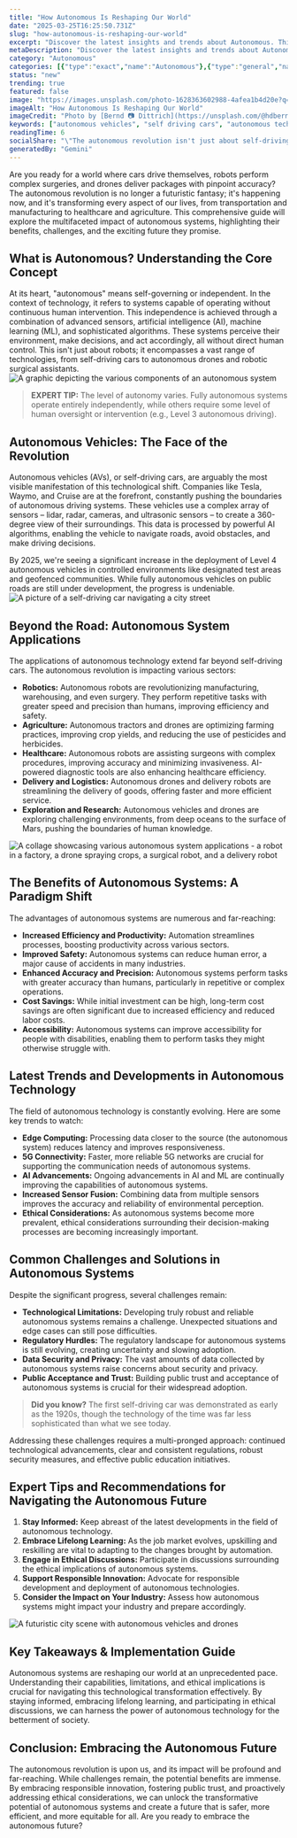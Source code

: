 ```yaml
---
title: "How Autonomous Is Reshaping Our World"
date: "2025-03-25T16:25:50.731Z"
slug: "how-autonomous-is-reshaping-our-world"
excerpt: "Discover the latest insights and trends about Autonomous. This comprehensive guide covers everything you need to know about Autonomous in 2025."
metaDescription: "Discover the latest insights and trends about Autonomous. This comprehensive guide covers everything you need to know about Autonomous in 2025."
category: "Autonomous"
categories: [{"type":"exact","name":"Autonomous"},{"type":"general","name":"Artificial Intelligence"},{"type":"medium","name":"Robotics"},{"type":"specific","name":"Machine Learning"},{"type":"niche","name":"Reinforcement Learning"}]
status: "new"
trending: true
featured: false
image: "https://images.unsplash.com/photo-1628363602988-4afea1b4d20e?q=85&w=1200&fit=max&fm=webp&auto=compress"
imageAlt: "How Autonomous Is Reshaping Our World"
imageCredit: "Photo by [Bernd 📷 Dittrich](https://unsplash.com/@hdbernd) on Unsplash"
keywords: ["autonomous vehicles", "self driving cars", "autonomous technology", "autonomous driving systems", "what is autonomous", "autonomous robots", "benefits of autonomous systems", "autonomous future", "buy autonomous car", "autonomous system applications"]
readingTime: 6
socialShare: "\"The autonomous revolution isn't just about self-driving cars; it's about a fundamental shift in how we interact with technology, impacting every aspect of our lives in ways we're only beginning to understand.\""
generatedBy: "Gemini"
---
```




Are you ready for a world where cars drive themselves, robots perform complex surgeries, and drones deliver packages with pinpoint accuracy?  The autonomous revolution is no longer a futuristic fantasy; it's happening now, and it's transforming every aspect of our lives, from transportation and manufacturing to healthcare and agriculture. This comprehensive guide will explore the multifaceted impact of autonomous systems, highlighting their benefits, challenges, and the exciting future they promise.

## What is Autonomous? Understanding the Core Concept

At its heart, "autonomous" means self-governing or independent.  In the context of technology, it refers to systems capable of operating without continuous human intervention. This independence is achieved through a combination of advanced sensors, artificial intelligence (AI), machine learning (ML), and sophisticated algorithms. These systems perceive their environment, make decisions, and act accordingly, all without direct human control.  This isn't just about robots; it encompasses a vast range of technologies, from self-driving cars to autonomous drones and robotic surgical assistants. ![A graphic depicting the various components of an autonomous system](https://images.unsplash.com/photo-1628363602988-4afea1b4d20e?q=85&w=1200&fit=max&fm=webp&auto=compress)

> **EXPERT TIP:** The level of autonomy varies.  Fully autonomous systems operate entirely independently, while others require some level of human oversight or intervention (e.g., Level 3 autonomous driving).

## Autonomous Vehicles: The Face of the Revolution

Autonomous vehicles (AVs), or self-driving cars, are arguably the most visible manifestation of this technological shift. Companies like Tesla, Waymo, and Cruise are at the forefront, constantly pushing the boundaries of autonomous driving systems.  These vehicles use a complex array of sensors – lidar, radar, cameras, and ultrasonic sensors – to create a 360-degree view of their surroundings.  This data is processed by powerful AI algorithms, enabling the vehicle to navigate roads, avoid obstacles, and make driving decisions.

By 2025, we're seeing a significant increase in the deployment of Level 4 autonomous vehicles in controlled environments like designated test areas and geofenced communities.  While fully autonomous vehicles on public roads are still under development, the progress is undeniable. ![A picture of a self-driving car navigating a city street](https://images.unsplash.com/photo-1491921125492-f0b9c835b699?q=85&w=1200&fit=max&fm=webp&auto=compress)

## Beyond the Road: Autonomous System Applications

The applications of autonomous technology extend far beyond self-driving cars.  The autonomous revolution is impacting various sectors:

* **Robotics:** Autonomous robots are revolutionizing manufacturing, warehousing, and even surgery.  They perform repetitive tasks with greater speed and precision than humans, improving efficiency and safety.
* **Agriculture:** Autonomous tractors and drones are optimizing farming practices, improving crop yields, and reducing the use of pesticides and herbicides.
* **Healthcare:** Autonomous robots are assisting surgeons with complex procedures, improving accuracy and minimizing invasiveness.  AI-powered diagnostic tools are also enhancing healthcare efficiency.
* **Delivery and Logistics:** Autonomous drones and delivery robots are streamlining the delivery of goods, offering faster and more efficient service.
* **Exploration and Research:** Autonomous vehicles and drones are exploring challenging environments, from deep oceans to the surface of Mars, pushing the boundaries of human knowledge.

![A collage showcasing various autonomous system applications - a robot in a factory, a drone spraying crops, a surgical robot, and a delivery robot](https://images.unsplash.com/photo-1562618817-253b06cf2b6e?q=85&w=1200&fit=max&fm=webp&auto=compress)

## The Benefits of Autonomous Systems: A Paradigm Shift

The advantages of autonomous systems are numerous and far-reaching:

* **Increased Efficiency and Productivity:** Automation streamlines processes, boosting productivity across various sectors.
* **Improved Safety:** Autonomous systems can reduce human error, a major cause of accidents in many industries.
* **Enhanced Accuracy and Precision:**  Autonomous systems perform tasks with greater accuracy than humans, particularly in repetitive or complex operations.
* **Cost Savings:** While initial investment can be high, long-term cost savings are often significant due to increased efficiency and reduced labor costs.
* **Accessibility:** Autonomous systems can improve accessibility for people with disabilities, enabling them to perform tasks they might otherwise struggle with.

## Latest Trends and Developments in Autonomous Technology

The field of autonomous technology is constantly evolving.  Here are some key trends to watch:

* **Edge Computing:** Processing data closer to the source (the autonomous system) reduces latency and improves responsiveness.
* **5G Connectivity:**  Faster, more reliable 5G networks are crucial for supporting the communication needs of autonomous systems.
* **AI Advancements:** Ongoing advancements in AI and ML are continually improving the capabilities of autonomous systems.
* **Increased Sensor Fusion:** Combining data from multiple sensors improves the accuracy and reliability of environmental perception.
* **Ethical Considerations:**  As autonomous systems become more prevalent, ethical considerations surrounding their decision-making processes are becoming increasingly important.

## Common Challenges and Solutions in Autonomous Systems

Despite the significant progress, several challenges remain:

* **Technological Limitations:**  Developing truly robust and reliable autonomous systems remains a challenge.  Unexpected situations and edge cases can still pose difficulties.
* **Regulatory Hurdles:**  The regulatory landscape for autonomous systems is still evolving, creating uncertainty and slowing adoption.
* **Data Security and Privacy:**  The vast amounts of data collected by autonomous systems raise concerns about security and privacy.
* **Public Acceptance and Trust:**  Building public trust and acceptance of autonomous systems is crucial for their widespread adoption.

> **Did you know?** The first self-driving car was demonstrated as early as the 1920s, though the technology of the time was far less sophisticated than what we see today.

Addressing these challenges requires a multi-pronged approach: continued technological advancements, clear and consistent regulations, robust security measures, and effective public education initiatives.

## Expert Tips and Recommendations for Navigating the Autonomous Future

1. **Stay Informed:** Keep abreast of the latest developments in the field of autonomous technology.
2. **Embrace Lifelong Learning:** As the job market evolves, upskilling and reskilling are vital to adapting to the changes brought by automation.
3. **Engage in Ethical Discussions:** Participate in discussions surrounding the ethical implications of autonomous systems.
4. **Support Responsible Innovation:** Advocate for responsible development and deployment of autonomous technologies.
5. **Consider the Impact on Your Industry:** Assess how autonomous systems might impact your industry and prepare accordingly.

![A futuristic city scene with autonomous vehicles and drones](https://images.unsplash.com/photo-1485463611174-f302f6a5c1c9?q=85&w=1200&fit=max&fm=webp&auto=compress)

## Key Takeaways & Implementation Guide

Autonomous systems are reshaping our world at an unprecedented pace.  Understanding their capabilities, limitations, and ethical implications is crucial for navigating this technological transformation effectively.  By staying informed, embracing lifelong learning, and participating in ethical discussions, we can harness the power of autonomous technology for the betterment of society.

## Conclusion: Embracing the Autonomous Future

The autonomous revolution is upon us, and its impact will be profound and far-reaching. While challenges remain, the potential benefits are immense.  By embracing responsible innovation, fostering public trust, and proactively addressing ethical considerations, we can unlock the transformative potential of autonomous systems and create a future that is safer, more efficient, and more equitable for all.  Are you ready to embrace the autonomous future?

